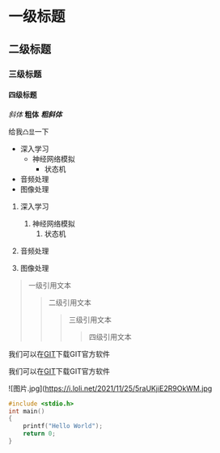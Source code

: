 # 一级标题
## 二级标题
### 三级标题
#### 四级标题

*斜体*
**粗体**
***粗斜体***

给我`凸显`一下

* 深入学习
    * 神经网络模拟
        * 状态机
* 音频处理
* 图像处理

1. 深入学习
	1. 神经网络模拟
		1. 状态机

2. 音频处理
3. 图像处理

> 一级引用文本
>> 二级引用文本
>>> 三级引用文本
>>>> 四级引用文本

我们可以在[GIT](https://git-scm.com/download "GIT下载入口")下载GIT官方软件

我们可以在[GIT][1]下载GIT官方软件

[1]:https://git-scm.com/download "GIT下载入口"

![图片.jpg](https://i.loli.net/2021/11/25/5raUKjiE2R9OkWM.jpg

```c
#include <stdio.h>
int main()
{
	printf("Hello World");
	return 0;
}
```
